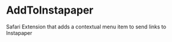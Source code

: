 AddToInstapaper
===============

Safari Extension that adds a contextual menu item to send links to Instapaper
